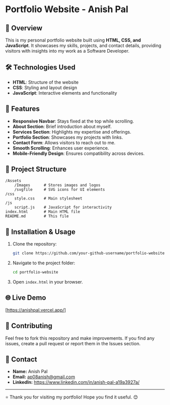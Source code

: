 # Portfolio Website - Anish Pal

## 🚀 Overview
This is my personal portfolio website built using **HTML, CSS, and JavaScript**. It showcases my skills, projects, and contact details, providing visitors with insights into my work as a Software Developer.

## 🛠️ Technologies Used
- **HTML**: Structure of the website
- **CSS**: Styling and layout design
- **JavaScript**: Interactive elements and functionality

## 🎯 Features
- **Responsive Navbar**: Stays fixed at the top while scrolling.
- **About Section**: Brief introduction about myself.
- **Services Section**: Highlights my expertise and offerings.
- **Portfolio Section**: Showcases my projects with links.
- **Contact Form**: Allows visitors to reach out to me.
- **Smooth Scrolling**: Enhances user experience.
- **Mobile-Friendly Design**: Ensures compatibility across devices.

## 📂 Project Structure
```
/Assets
    /Images      # Stores images and logos
    /svgfile     # SVG icons for UI elements
/css
    style.css    # Main stylesheet
/js
    script.js    # JavaScript for interactivity
index.html       # Main HTML file
README.md        # This file
```

## 📌 Installation & Usage
1. Clone the repository:
   ```bash
   git clone https://github.com/your-github-username/portfolio-website.git
   ```
2. Navigate to the project folder:
   ```bash
   cd portfolio-website
   ```
3. Open `index.html` in your browser.

## 🌐 Live Demo
[https://anishpal.vercel.app/]

## 🤝 Contributing
Feel free to fork this repository and make improvements. If you find any issues, create a pull request or report them in the Issues section.

## 📧 Contact
- **Name:** Anish Pal
- **Email:** ap08anish@gmail.com
- **LinkedIn:** https://www.linkedin.com/in/anish-pal-a19a3927a/

---
⭐️ Thank you for visiting my portfolio! Hope you find it useful. 😊

